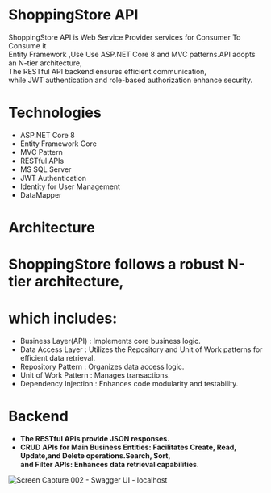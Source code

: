 # ShoppingStore API #

ShoppingStore API is Web Service Provider services for Consumer To Consume it   <br />                                                               Entity Framework ,Use Use ASP.NET Core 8 and MVC patterns.API adopts an N-tier architecture,<br /> 
The RESTful API backend ensures efficient communication, <br /> 
while JWT authentication and role-based authorization enhance security.<br /> 

# Technologies
- ASP.NET Core 8
- Entity Framework Core
- MVC Pattern
- RESTful APIs
- MS SQL Server
- JWT Authentication
- Identity for User Management
- DataMapper
# Architecture
# ShoppingStore follows a robust N-tier architecture,
# which includes:
 - Business Layer(API) : Implements core business logic.
 - Data Access Layer : Utilizes the Repository and Unit of Work patterns for efficient data retrieval.
 - Repository Pattern : Organizes data access logic.
 - Unit of Work Pattern : Manages transactions.
 - Dependency Injection : Enhances code modularity and testability.
# Backend
 - **The RESTful APIs provide JSON responses.** <br />
 - **CRUD APIs for Main Business Entities: Facilitates Create, Read, Update,and Delete operations.Search, Sort,** <br /> 
 **and Filter APIs: Enhances data retrieval capabilities**.

   
![Screen Capture 002 - Swagger UI - localhost](https://github.com/mohammedfatoh/ShoppingStore-Restful-API/assets/65139875/8c76b0fa-cc80-4410-a837-1cd7ec74d8be)

   
